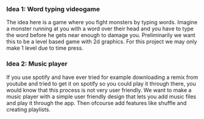 ### Idea 1: Word typing videogame

The idea here is a game where you fight monsters by typing words. Imagine a monster running at you with a word over their head and you have to type the word before he gets near enough to damage you. Preliminarily we want this to be a level based game with 2d graphics. For this project we may only make 1 level due to time press.

### Idea 2: Music player

If you use spotify and have ever tried for example downloading a remix from youtube and tried to get it on spotify so you could play it through there, you would know that this process is not very user friendly. We want to make a music player with a simple user friendly design that lets you add music files and play it through the app. Then ofcourse add features like shuffle and creating playlists.
